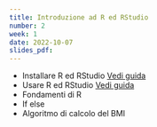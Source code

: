 ```yaml
---
title: Introduzione ad R ed RStudio
number: 2
week: 1
date: 2022-10-07
slides_pdf: 
---
```


- Installare R ed RStudio [Vedi guida]({{site.baseurl}}/guide/installazione_r_rstudio)
- Usare R ed RStudio [Vedi guida]({{site.baseurl}}/guide/usare_r_rstudio)
- Fondamenti di R
- If else
- Algoritmo di calcolo del BMI